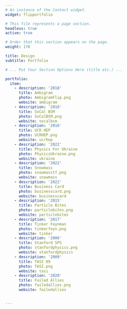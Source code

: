 ```yaml
---
# An instance of the Contact widget.
widget: flipportfolio

# This file represents a page section.
headless: true
active: true

# Order that this section appears on the page.
weight: 170

title: Design
subtitle: Portfolio

# ... Put Your Section Options Here (title etc.) ...

portfolio:
  item:
    - description: '2018'
      title: Ambigram
      photo: AmbigramFlip.png
      website: ambigram
    - description: '2016'
      title: SoCal BSM
      photo: SoCalBSM.png
      website: socalbsm
    - description: '2016'
      title: UCR HEP
      photo: UCRHEP.png
      website: ucrhep
    - description: '2022'
      title: Physics For Ukraine
      photo: PhysicsUkraine.png
      website: ukraine
    - description: '2022'
      title: Snowmass
      photo: snowmasstf.png
      website: snowmass
    - description: '2022'
      title: Business Card
      photo: businesscard.png
      website: businesscard
    - description: '2015'
      title: Particle Bites
      photo: particlebites.png
      website: particlebites
    - description: '2017'
      title: Tinker Feynman
      photo: tinkerfeyn.png
      website: tinker
    - description: '2006'
      title: Stanford SPS
      photo: stanfordphysics.png
      website: stanfordphysics
    - description: '2009'
      title: TASI 09
      photo: TASI.png
      website: tasi
    - description: '2020'
      title: Failed Allies
      photo: failedallies.png
      website: failedallies


---
```

